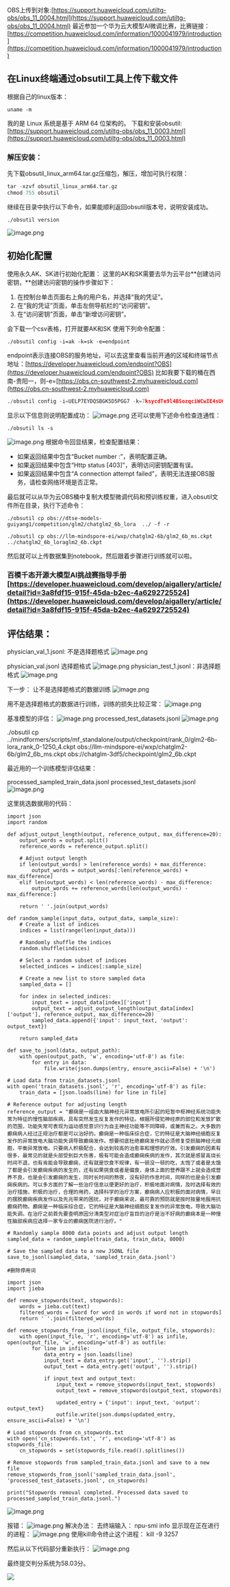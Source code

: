 
OBS上传到对象:[https://support.huaweicloud.com/utiltg-obs/obs_11_0004.html](https://support.huaweicloud.com/utiltg-obs/obs_11_0004.html)
最近参加一个华为云大模型AI微调比赛，比赛链接：[https://competition.huaweicloud.com/information/1000041979/introduction](https://competition.huaweicloud.com/information/1000041979/introduction)
## 在Linux终端通过obsutil工具上传下载文件
根据自己的linux版本：
```
uname -m
```

我的是 Linux 系统是基于 ARM 64 位架构的。
下载和安装obsutil:[https://support.huaweicloud.com/utiltg-obs/obs_11_0003.html](https://support.huaweicloud.com/utiltg-obs/obs_11_0003.html)
### 解压安装：
先下载obsutil_linux_arm64.tar.gz压缩包，解压，增加可执行权限：
```python
tar -xzvf obsutil_linux_arm64.tar.gz
chmod 755 obsutil
```
继续在目录中执行以下命令，如果能顺利返回obsutil版本号，说明安装成功。
```
./obsutil version

```
![image.png](https://cdn.nlark.com/yuque/0/2023/png/22838017/1700793121274-5dbf5409-604d-4614-b00c-a7e784a315d7.png#averageHue=%2312100e&clientId=ufebda536-4ec9-4&from=paste&height=45&id=ud38e1f14&originHeight=89&originWidth=1124&originalType=binary&ratio=2&rotation=0&showTitle=false&size=15866&status=done&style=none&taskId=u144ebb8c-3c12-4c02-b14b-3c5c9564272&title=&width=562)
## 初始化配置
使用永久AK、SK进行初始化配置：
这里的AK和SK需要去华为云平台**创建访问密钥，**创建访问密钥的操作步骤如下：

1. 在控制台单击页面右上角的用户名，并选择“我的凭证”。
2. 在“我的凭证”页面，单击左侧导航栏的“访问密钥”。
3. 在“访问密钥”页面，单击“新增访问密钥”。

会下载一个csv表格，打开就要AK和SK
使用下列命令配置：
```
./obsutil config -i=ak -k=sk -e=endpoint
```
endpoint表示连接OBS的服务地址，可以去这里查看当前开通的区域和终端节点地址：[https://developer.huaweicloud.com/endpoint?OBS](https://developer.huaweicloud.com/endpoint?OBS)
比如我要下载的桶在西南-贵阳一，则-e=[https://obs.cn-southwest-2.myhuaweicloud.com](https://obs.cn-southwest-2.myhuaweicloud.com)
```python
./obsutil config -i=UELP7EYDQSBGK5D5PGG7 -k=7ksycdTe9l4BSozqciWCwIE4sUG4VoUorUFaQhFK -e=https://obs.cn-southwest-2.myhuaweicloud.com
```
显示以下信息则说明配置成功：
![image.png](https://cdn.nlark.com/yuque/0/2023/png/22838017/1700793538769-1594d317-63c4-4035-a6cc-a710a552a3a1.png#averageHue=%23070606&clientId=ufebda536-4ec9-4&from=paste&height=75&id=u5a2e35de&originHeight=150&originWidth=1021&originalType=binary&ratio=2&rotation=0&showTitle=false&size=13509&status=done&style=none&taskId=ub8cc9fb0-c64e-4a91-b7f3-f092105d136&title=&width=510.5)
还可以使用下述命令检查连通性：

```
./obsutil ls -s
```
![image.png](https://cdn.nlark.com/yuque/0/2023/png/22838017/1700793632667-ca68a5a0-5e1a-4064-a256-d3554b6dbf9c.png#averageHue=%230a0908&clientId=ufebda536-4ec9-4&from=paste&height=167&id=u365d0ee4&originHeight=334&originWidth=1132&originalType=binary&ratio=2&rotation=0&showTitle=false&size=41807&status=done&style=none&taskId=uc0695651-b770-40ff-b06b-c54b7f6f21c&title=&width=566)
根据命令回显结果，检查配置结果：

- 如果返回结果中包含“Bucket number :”，表明配置正确。
- 如果返回结果中包含“Http status [403]”，表明访问密钥配置有误。
- 如果返回结果中包含“A connection attempt failed”，表明无法连接OBS服务，请检查网络环境是否正常。

最后就可以从华为云OBS桶中复制大模型微调代码和预训练权重，进入obsutil文件所在目录，执行下述命令：

```
./obsutil cp obs://dtse-models-guiyang1/competition/glm2/chatglm2_6b_lora  ../ -f -r
```
```
./obsutil cp obs://llm-mindspore-ei/wxp/chatglm2-6b/glm2_6b_ms.ckpt ../chatglm2_6b_loraglm2_6b.ckpt
```
然后就可以上传数据集到notebook，然后跟着步骤进行训练就可以啦。
### 百模千态开源大模型AI挑战赛指导手册[https://developer.huaweicloud.com/develop/aigallery/article/detail?id=3a8fdf15-915f-45da-b2ec-4a6292725524](https://developer.huaweicloud.com/develop/aigallery/article/detail?id=3a8fdf15-915f-45da-b2ec-4a6292725524)
## 评估结果：
physician_val_1.jsonl:
不是选择题格式
![image.png](https://cdn.nlark.com/yuque/0/2023/png/22838017/1701067785460-89d47d8a-66fb-4832-826d-1ab337524158.png#averageHue=%23dcdcdb&clientId=u5cc3845b-3417-4&from=paste&height=133&id=uc4d3edc7&originHeight=266&originWidth=1751&originalType=binary&ratio=2&rotation=0&showTitle=false&size=61484&status=done&style=none&taskId=u6ac5cbd8-584b-43ab-84e4-c0c56232956&title=&width=875.5)

physician_val.jsonl
选择题格式
![image.png](https://cdn.nlark.com/yuque/0/2023/png/22838017/1701068848564-aa4c8272-9c5c-4e28-b20d-e2d23fddaf25.png#averageHue=%23dedddd&clientId=u5cc3845b-3417-4&from=paste&height=159&id=u45f7a97b&originHeight=318&originWidth=1692&originalType=binary&ratio=2&rotation=0&showTitle=false&size=38386&status=done&style=none&taskId=u4e53618f-4eba-40b0-a437-c720eb43f50&title=&width=846)
physician_test_1.jsonl：非选择题格式
![image.png](https://cdn.nlark.com/yuque/0/2023/png/22838017/1701070949076-b39379f4-a94e-4bbf-9d2c-8154dfbff317.png#averageHue=%23dbdad9&clientId=u5cc3845b-3417-4&from=paste&height=100&id=u1701efeb&originHeight=199&originWidth=695&originalType=binary&ratio=2&rotation=0&showTitle=false&size=26244&status=done&style=none&taskId=ue3024856-f716-4cff-a35c-0dd338724e7&title=&width=347.5)

下一步：
让不是选择题格式的数据训练
![image.png](https://cdn.nlark.com/yuque/0/2023/png/22838017/1701070339749-a1d4b30a-5d38-403a-9db2-65d4a65d9ab5.png#averageHue=%23dbdad8&clientId=u5cc3845b-3417-4&from=paste&height=146&id=u918805f6&originHeight=292&originWidth=1773&originalType=binary&ratio=2&rotation=0&showTitle=false&size=69435&status=done&style=none&taskId=u18c6db12-e22f-4848-ba29-73b4f8b97c5&title=&width=886.5)

用不是选择题格式的数据进行训练，训练的损失比较正常：
![image.png](https://cdn.nlark.com/yuque/0/2023/png/22838017/1701070443945-d679f603-d00f-467c-b8de-7303afcc2e24.png#averageHue=%23f6f4f3&clientId=u5cc3845b-3417-4&from=paste&height=487&id=u1d9902f0&originHeight=973&originWidth=1820&originalType=binary&ratio=2&rotation=0&showTitle=false&size=321192&status=done&style=none&taskId=u7f427a3a-4900-47f3-ab67-2724347c4fb&title=&width=910)


基准模型的评估：
![image.png](https://cdn.nlark.com/yuque/0/2023/png/22838017/1701761899667-272c5b4e-6a0f-4de3-9e81-eea32a76a754.png#averageHue=%23f6f6f6&clientId=uf8e15034-ca12-4&from=paste&height=188&id=u938ef485&originHeight=375&originWidth=616&originalType=binary&ratio=2&rotation=0&showTitle=false&size=23049&status=done&style=none&taskId=udfd64310-df01-4f83-9d9f-a51257a1141&title=&width=308)
processed_test_datasets.jsonl
![image.png](https://cdn.nlark.com/yuque/0/2023/png/22838017/1701764610945-09c3d954-2312-44ba-aa73-ba9e753b5060.png#averageHue=%23dbdad9&clientId=uf8e15034-ca12-4&from=paste&height=157&id=uc508f1e8&originHeight=314&originWidth=1807&originalType=binary&ratio=2&rotation=0&showTitle=false&size=81123&status=done&style=none&taskId=u1acae60d-2308-4b89-80b2-8940f681b11&title=&width=903.5)

./obsutil cp ../mindformers/scripts/mf_standalone/output/checkpoint/rank_0/glm2-6b-lora_rank_0-1250_4.ckpt  obs://llm-mindspore-ei/wxp/chatglm2-6b/glm2_6b_ms.ckpt  obs://chatglm-3df5/checkpoint/glm2_6b.ckpt

最近用的一个训练模型评估结果：

processed_sampled_train_data.jsonl
processed_test_datasets.jsonl
![image.png](https://cdn.nlark.com/yuque/0/2023/png/22838017/1701787816924-48743014-62b1-4815-b32b-e3299ba7ddd4.png#averageHue=%23fbfaf9&clientId=ua85fe178-9a0f-4&from=paste&height=132&id=ue1373efa&originHeight=264&originWidth=1849&originalType=binary&ratio=2&rotation=0&showTitle=false&size=60474&status=done&style=none&taskId=ud4d49196-4728-4780-bd58-58a665bf6b6&title=&width=924.5)

这里挑选数据用的代码：
```
import json
import random

def adjust_output_length(output, reference_output, max_difference=20):
    output_words = output.split()
    reference_words = reference_output.split()

    # Adjust output length
    if len(output_words) > len(reference_words) + max_difference:
        output_words = output_words[:len(reference_words) + max_difference]
    elif len(output_words) < len(reference_words) - max_difference:
        output_words += reference_words[len(output_words) - max_difference:]

    return ' '.join(output_words)

def random_sample(input_data, output_data, sample_size):
    # Create a list of indices
    indices = list(range(len(input_data)))

    # Randomly shuffle the indices
    random.shuffle(indices)

    # Select a random subset of indices
    selected_indices = indices[:sample_size]

    # Create a new list to store sampled data
    sampled_data = []

    for index in selected_indices:
        input_text = input_data[index]['input']
        output_text = adjust_output_length(output_data[index]['output'], reference_output, max_difference=20)
        sampled_data.append({'input': input_text, 'output': output_text})

    return sampled_data

def save_to_jsonl(data, output_path):
    with open(output_path, 'w', encoding='utf-8') as file:
        for entry in data:
            file.write(json.dumps(entry, ensure_ascii=False) + '\n')

# Load data from train_datasets.jsonl
with open('train_datasets.jsonl', 'r', encoding='utf-8') as file:
    train_data = [json.loads(line) for line in file]

# Reference output for adjusting length
reference_output = "癫痫是一组由大脑神经元异常放电所引起的短暂中枢神经系统功能失常为特征的慢性脑部疾病，具有突然发生反复发作的特征。根据所侵犯神经原的部位和发放扩散的范围，功能失常可表现为运动感觉意识行为自主神经功能等不同障碍，或兼而有之。大多数的癫痫病人经过正规治疗都是可以治好的。癫痫是一种临床综合症，它的特征是大脑神经细胞反复发作的异常放电大脑功能失调导致癫痫发作。想要彻底杜绝癫痫发作就必须修复受损脑神经元细胞，平衡异常放电。只要病人积极配合，会达到较高的治愈率和理想的疗效。引发癫痫的因素有很多，最常见的就是头部受到巨大伤害，极有可能会造成癫痫疾病的发作，其次就是感冒高烧长时间不退，也有肯能会导致癫痫，还有就是饮食不规律，有一顿没一顿的吃，太饱了或者是太饿了都是会引发癫痫疾病的发生的，还有如果挑食或者是偏食，身体上面的营养跟不上就会造成营养不良，也是会引发癫痫的发生，同时长时间的熬夜，没有好的作息时间，同样的也是会引发癫痫疾病的。可以多方面的了解一些治疗信息以便更好的治疗，积极地面对病情，及时选择有效的治疗措施，积极的治疗，合理的用药，选择科学的治疗方案，癫痫病人应积极的面对病情，早日的摆脱癫痫疾病发作以及先兆带来的困扰，对于癫痫来说，最可靠的预防就是按时按量地服用抗癫痫药物。癫痫是一种临床综合症，它的特征是大脑神经细胞反复发作的异常放电，导致大脑功能失调。在治疗之前首先要查明原因分清类型对症治疗盲目的治疗是治不好病的癫痫本是一种慢性脑部疾病应选择一家专业的癫痫医院进行治疗。"

# Randomly sample 8000 data points and adjust output length
sampled_data = random_sample(train_data, train_data, 8000)

# Save the sampled data to a new JSONL file
save_to_jsonl(sampled_data, 'sampled_train_data.jsonl')

```


```
#删除停用词

import json
import jieba

def remove_stopwords(text, stopwords):
    words = jieba.cut(text)
    filtered_words = [word for word in words if word not in stopwords]
    return ' '.join(filtered_words)

def remove_stopwords_from_jsonl(input_file, output_file, stopwords):
    with open(input_file, 'r', encoding='utf-8') as infile, open(output_file, 'w', encoding='utf-8') as outfile:
        for line in infile:
            data_entry = json.loads(line)
            input_text = data_entry.get('input', '').strip()
            output_text = data_entry.get('output', '').strip()

            if input_text and output_text:
                input_text = remove_stopwords(input_text, stopwords)
                output_text = remove_stopwords(output_text, stopwords)

                updated_entry = {'input': input_text, 'output': output_text}
                outfile.write(json.dumps(updated_entry, ensure_ascii=False) + '\n')

# Load stopwords from cn_stopwords.txt
with open('cn_stopwords.txt', 'r', encoding='utf-8') as stopwords_file:
    cn_stopwords = set(stopwords_file.read().splitlines())

# Remove stopwords from sampled_train_data.jsonl and save to a new file
remove_stopwords_from_jsonl('sampled_train_data.jsonl', 'processed_test_datasets.jsonl', cn_stopwords)

print("Stopwords removal completed. Processed data saved to processed_sampled_train_data.jsonl.")

```

![image.png](https://cdn.nlark.com/yuque/0/2023/png/22838017/1701827955277-cec21206-c2d0-4ec3-9428-65fe219f4b8a.png#averageHue=%23f8f6f5&clientId=u6d0c1daf-71d5-4&from=paste&height=373&id=u90d6fdf8&originHeight=745&originWidth=1837&originalType=binary&ratio=2&rotation=0&showTitle=false&size=219030&status=done&style=none&taskId=u40903f9a-fc94-4f87-8b09-13a69ff04b9&title=&width=918.5)

报错：
![image.png](https://cdn.nlark.com/yuque/0/2023/png/22838017/1701831256492-f704c49d-ee4f-4bb2-a9c8-aa2ce188c8e1.png#averageHue=%23f4d4d2&clientId=u6d0c1daf-71d5-4&from=paste&height=495&id=ue02f4be0&originHeight=989&originWidth=1792&originalType=binary&ratio=2&rotation=0&showTitle=false&size=304883&status=done&style=none&taskId=u5735aa78-7cb1-4ef0-bfe4-b65f1599145&title=&width=896)
解决办法：
去终端输入：
npu-smi info
显示现在正在进行的进程：
![image.png](https://cdn.nlark.com/yuque/0/2023/png/22838017/1701831347947-0605b358-9b8d-4925-926d-561408f7d032.png#averageHue=%230d0c0c&clientId=u6d0c1daf-71d5-4&from=paste&height=274&id=u98e8e570&originHeight=548&originWidth=1657&originalType=binary&ratio=2&rotation=0&showTitle=false&size=55341&status=done&style=none&taskId=ud1f5dd8e-77b9-4632-aa7c-93c8e6629aa&title=&width=828.5)
使用kill命令终止这个进程：
kill -9 3257

然后从以下代码部分重新执行：
![image.png](https://cdn.nlark.com/yuque/0/2023/png/22838017/1701831397866-07fa104b-29c5-44ff-87ea-97ef8061eb00.png#averageHue=%23f5f1f0&clientId=u6d0c1daf-71d5-4&from=paste&height=80&id=u664accd6&originHeight=160&originWidth=1827&originalType=binary&ratio=2&rotation=0&showTitle=false&size=25753&status=done&style=none&taskId=uec620b7a-3574-4572-a40d-a304dac2cfa&title=&width=913.5)

最终提交判分系统为58.03分。

![](https://cdn.nlark.com/yuque/0/2023/png/22838017/1702378070084-ff349be9-74f9-4a4e-85bd-537c39e9dfc5.png?x-oss-process=image%2Fresize%2Cw_1500%2Climit_0#averageHue=%23fbfafa&from=url&id=HIrOy&originHeight=826&originWidth=1500&originalType=binary&ratio=2&rotation=0&showTitle=false&status=done&style=none&title=)

